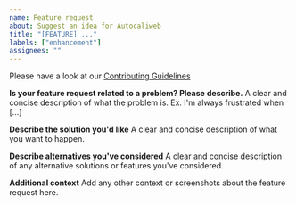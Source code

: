 ```yaml
---
name: Feature request
about: Suggest an idea for Autocaliweb
title: "[FEATURE] ..."
labels: ["enhancement"]
assignees: ""
---
```


Please have a look at our [Contributing Guidelines](https://github.com/gelbphoeni/autocaliweb/blob/master/CONTRIBUTING.md)

**Is your feature request related to a problem? Please describe.**
A clear and concise description of what the problem is. Ex. I'm always frustrated when [...]

**Describe the solution you'd like**
A clear and concise description of what you want to happen.

**Describe alternatives you've considered**
A clear and concise description of any alternative solutions or features you've considered.

**Additional context**
Add any other context or screenshots about the feature request here.
